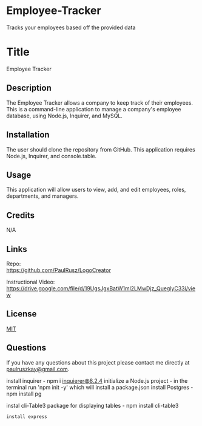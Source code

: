 # Employee-Tracker
Tracks your employees based off the provided data

# Title

Employee Tracker

## Description


The Employee Tracker allows a company to keep track of their employees.  This is a command-line application to manage a company's employee database, using Node.js, Inquirer, and MySQL.


## Installation

The user should clone the repository from GitHub. 
This application requires Node.js, Inquirer, and console.table. 


## Usage
This application will allow users to view, add, and edit employees, roles, departments, and managers.


## Credits

N/A

## Links
Repo:  
https://github.com/PaulRusz/LogoCreator

Instructional Video:  
https://drive.google.com/file/d/19UgsJgxBatW1ml2LMwDjz_QueglyC33i/view


## License

[MIT](https://choosealicense.com/licenses/mit/)


## Questions
If you have any questions about this project please contact me directly at paulruszkay@gmail.com.
















install inquirer - npm i inquierer@8.2.4
initialize a Node.js project - in the terminal run 'npm init -y' which will install a package.json
install Postgres
    - npm install pg

instal cli-Table3 package for displaying tables 
    - npm install cli-table3

    install express

